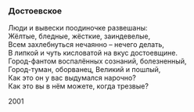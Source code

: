 ### Достоевское

Люди и вывески поодиночке развешаны:  
Жёлтые, бледные, жёсткие, заиндевелые,  
Всем захлебнуться нечаянно – нечего делать,  
В липкой и чуть кисловатой на вкус достоевщине.  
Город-фантом воспалённых сознаний, болезненный,  
Город-туман, оборванец, Великий и пошлый,  
Как это он у вас выдумался нарочно?  
Как это вы в нём можете, когда трезвые?

2001 
